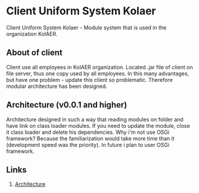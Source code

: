 # Client Uniform System Kolaer

Client Uniform System Kolaer - Module system that is used in the organization KolAER.

## About of client
Client use all employees in KolAER organization. Located .jar file of client on file server, thus one copy used by all employees. In this many advantages, but have one problem - update this client so problematic. Therefore modular architecture has been designed.

## Architecture (v0.0.1 and higher)

Architecture designed in such a way that reading modules on folder and have link on class loader modules. If you need to update the module, close it class loader and delete his dependencies. Why i'm not use OSGi framework? Because the familiarization would take more time than it (development speed was the priority). In future i plan to user OSGi framework.

## Links
1. [Architecture](https://yadi.sk/i/AO8dxN-RobNxA "https://yadi.sk/i/AO8dxN-RobNxA")
